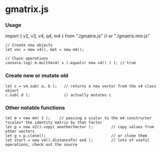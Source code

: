 # gmatrix.js

### Usage
import { v2, v3, v4, q4, m4 } from "./gmatrix.js"   // or "./gmatrix.min.js"

```
// Create new objects
let vec = new v4(), mat = new m4();

// Chain operations
console.log( m.multVec4( v ).equals( new v4() ) ); // true
```

### Create new or mutate old
```
let c = v4.sub( a, b );   // returns a new vector from the v4 class object
c.sub( d );               // actually mutates c
```

### Other notable functions
```
let m = new m4( 3 );    // passing a scalar to the m4 constructor *scales* the identity matrix by that factor
let p = new v2().copy( anotherVector );        // copy values from other vectors
let g = p.clone();                             // or clone them
let start = new v4().distanceTo( end );        // lots of useful operations, check out the source
